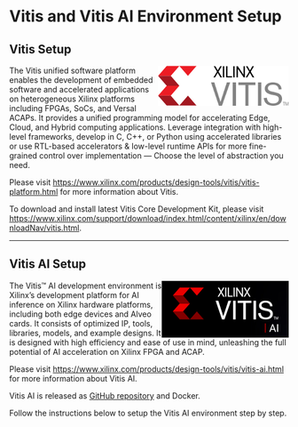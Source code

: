 # Vitis and Vitis AI Environment Setup

## Vitis Setup

<img src = "./images/xilinx-vitis.png" align = "right" >

The Vitis unified software platform enables the development of embedded software and accelerated applications on heterogeneous Xilinx platforms including FPGAs, SoCs, and Versal ACAPs. It provides a unified programming model for accelerating Edge, Cloud, and Hybrid computing applications. Leverage integration with high-level frameworks, develop in C, C++, or Python using accelerated libraries or use RTL-based accelerators & low-level runtime APIs for more fine-grained control over implementation — Choose the level of abstraction you need.

Please visit <https://www.xilinx.com/products/design-tools/vitis/vitis-platform.html> for more information about Vitis.

To download and install latest Vitis Core Development Kit, please visit <https://www.xilinx.com/support/download/index.html/content/xilinx/en/downloadNav/vitis.html>.

---

## Vitis AI Setup

<img src = "./images/vitis-ai.png" align = "right" >

The Vitis™ AI development environment is Xilinx’s development platform for AI inference on Xilinx hardware platforms, including both edge devices and Alveo cards. It consists of optimized IP, tools, libraries, models, and example designs. It is designed with high efficiency and ease of use in mind, unleashing the full potential of AI acceleration on Xilinx FPGA and ACAP.

Please visit <https://www.xilinx.com/products/design-tools/vitis/vitis-ai.html> for more information about Vitis AI.

Vitis AI is released as [GitHub repository](https://github.com/Xilinx/Vitis-AI) and Docker.

Follow the instructions below to setup the Vitis AI environment step by step.
